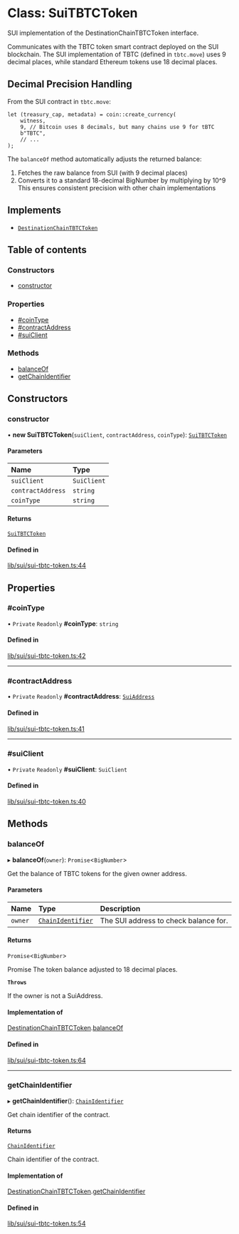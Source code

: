 # Class: SuiTBTCToken

SUI implementation of the DestinationChainTBTCToken interface.

Communicates with the TBTC token smart contract deployed on the SUI blockchain.
The SUI implementation of TBTC (defined in `tbtc.move`) uses 9 decimal places,
while standard Ethereum tokens use 18 decimal places.

## Decimal Precision Handling

From the SUI contract in `tbtc.move`:
```move
let (treasury_cap, metadata) = coin::create_currency(
    witness,
    9, // Bitcoin uses 8 decimals, but many chains use 9 for tBTC
    b"TBTC",
    // ...
);
```

The `balanceOf` method automatically adjusts the returned balance:
1. Fetches the raw balance from SUI (with 9 decimal places)
2. Converts it to a standard 18-decimal BigNumber by multiplying by 10^9 
   This ensures consistent precision with other chain implementations

## Implements

- [`DestinationChainTBTCToken`](../interfaces/DestinationChainTBTCToken.md)

## Table of contents

### Constructors

- [constructor](SuiTBTCToken.md#constructor)

### Properties

- [#coinType](SuiTBTCToken.md##cointype)
- [#contractAddress](SuiTBTCToken.md##contractaddress)
- [#suiClient](SuiTBTCToken.md##suiclient)

### Methods

- [balanceOf](SuiTBTCToken.md#balanceof)
- [getChainIdentifier](SuiTBTCToken.md#getchainidentifier)

## Constructors

### constructor

• **new SuiTBTCToken**(`suiClient`, `contractAddress`, `coinType`): [`SuiTBTCToken`](SuiTBTCToken.md)

#### Parameters

| Name | Type |
| :------ | :------ |
| `suiClient` | `SuiClient` |
| `contractAddress` | `string` |
| `coinType` | `string` |

#### Returns

[`SuiTBTCToken`](SuiTBTCToken.md)

#### Defined in

[lib/sui/sui-tbtc-token.ts:44](https://github.com/keep-network/tbtc-v2/blob/main/typescript/src/lib/sui/sui-tbtc-token.ts#L44)

## Properties

### #coinType

• `Private` `Readonly` **#coinType**: `string`

#### Defined in

[lib/sui/sui-tbtc-token.ts:42](https://github.com/keep-network/tbtc-v2/blob/main/typescript/src/lib/sui/sui-tbtc-token.ts#L42)

___

### #contractAddress

• `Private` `Readonly` **#contractAddress**: [`SuiAddress`](SuiAddress.md)

#### Defined in

[lib/sui/sui-tbtc-token.ts:41](https://github.com/keep-network/tbtc-v2/blob/main/typescript/src/lib/sui/sui-tbtc-token.ts#L41)

___

### #suiClient

• `Private` `Readonly` **#suiClient**: `SuiClient`

#### Defined in

[lib/sui/sui-tbtc-token.ts:40](https://github.com/keep-network/tbtc-v2/blob/main/typescript/src/lib/sui/sui-tbtc-token.ts#L40)

## Methods

### balanceOf

▸ **balanceOf**(`owner`): `Promise`\<`BigNumber`\>

Get the balance of TBTC tokens for the given owner address.

#### Parameters

| Name | Type | Description |
| :------ | :------ | :------ |
| `owner` | [`ChainIdentifier`](../interfaces/ChainIdentifier.md) | The SUI address to check balance for. |

#### Returns

`Promise`\<`BigNumber`\>

Promise<BigNumber> The token balance adjusted to 18 decimal places.

**`Throws`**

If the owner is not a SuiAddress.

#### Implementation of

[DestinationChainTBTCToken](../interfaces/DestinationChainTBTCToken.md).[balanceOf](../interfaces/DestinationChainTBTCToken.md#balanceof)

#### Defined in

[lib/sui/sui-tbtc-token.ts:64](https://github.com/keep-network/tbtc-v2/blob/main/typescript/src/lib/sui/sui-tbtc-token.ts#L64)

___

### getChainIdentifier

▸ **getChainIdentifier**(): [`ChainIdentifier`](../interfaces/ChainIdentifier.md)

Get chain identifier of the contract.

#### Returns

[`ChainIdentifier`](../interfaces/ChainIdentifier.md)

Chain identifier of the contract.

#### Implementation of

[DestinationChainTBTCToken](../interfaces/DestinationChainTBTCToken.md).[getChainIdentifier](../interfaces/DestinationChainTBTCToken.md#getchainidentifier)

#### Defined in

[lib/sui/sui-tbtc-token.ts:54](https://github.com/keep-network/tbtc-v2/blob/main/typescript/src/lib/sui/sui-tbtc-token.ts#L54)
